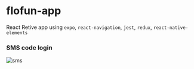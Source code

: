 # flofun-app
React Retive app using `expo`, `react-navigation`, `jest`, `redux`, `react-native-elements`

### SMS code login
![sms](https://d2ppvlu71ri8gs.cloudfront.net/items/2Q3i3C1q070W2U1v063y/sms_2.gif)
